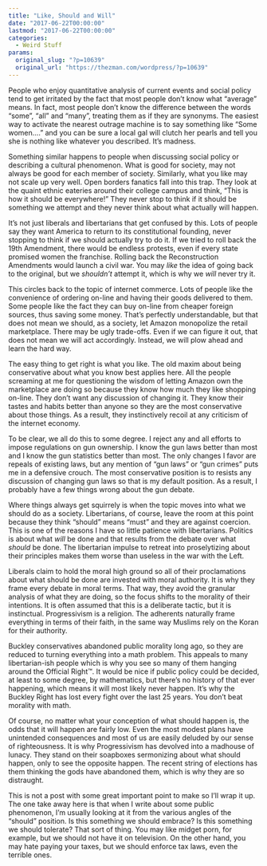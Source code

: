 ```yaml
---
title: "Like, Should and Will"
date: "2017-06-22T00:00:00"
lastmod: "2017-06-22T00:00:00"
categories:
  - Weird Stuff
params:
  original_slug: "?p=10639"
  original_url: "https://thezman.com/wordpress/?p=10639"
---
```


People who enjoy quantitative analysis of current events and social
policy tend to get irritated by the fact that most people don’t know
what “average” means. In fact, most people don’t know the difference
between the words “some”, “all” and “many”, treating them as if they are
synonyms. The easiest way to activate the nearest outrage machine is to
say something like “Some women….” and you can be sure a local gal will
clutch her pearls and tell you she is nothing like whatever you
described. It’s madness.

Something similar happens to people when discussing social policy or
describing a cultural phenomenon. What is good for society, may not
always be good for each member of society. Similarly, what you like may
not scale up very well. Open borders fanatics fall into this trap. They
look at the quaint ethnic eateries around their college campus and
think, “This is how it should be everywhere!” They never stop to think
if it should be something we attempt and they never think about what
actually will happen.

It’s not just liberals and libertarians that get confused by this. Lots
of people say they want America to return to its constitutional
founding, never stopping to think if we should actually try to do it. If
we tried to roll back the 19th Amendment, there would be endless
protests, even if every state promised women the franchise. Rolling back
the Reconstruction Amendments would launch a civil war. You may *like*
the idea of going back to the original, but we *shouldn’t* attempt it,
which is why we *will* never try it.

This circles back to the topic of internet commerce. Lots of people like
the convenience of ordering on-line and having their goods delivered to
them. Some people like the fact they can buy on-line from cheaper
foreign sources, thus saving some money. That’s perfectly
understandable, but that does not mean we should, as a society, let
Amazon monopolize the retail marketplace. There may be ugly trade-offs.
Even if we can figure it out, that does not mean we will act
accordingly. Instead, we will plow ahead and learn the hard way.

The easy thing to get right is what you like. The old maxim about being
conservative about what you know best applies here. All the people
screaming at me for questioning the wisdom of letting Amazon own the
marketplace are doing so because they know how much they like shopping
on-line. They don’t want any discussion of changing it. They know their
tastes and habits better than anyone so they are the most conservative
about those things. As a result, they instinctively recoil at any
criticism of the internet economy.

To be clear, we all do this to some degree. I reject any and all efforts
to impose regulations on gun ownership. I know the gun laws better than
most and I know the gun statistics better than most. The only changes I
favor are repeals of existing laws, but any mention of “gun laws” or
“gun crimes” puts me in a defensive crouch. The most conservative
position is to resists any discussion of changing gun laws so that is my
default position. As a result, I probably have a few things wrong about
the gun debate.

Where things always get squirrely is when the topic moves into what we
should do as a society. Libertarians, of course, leave the room at this
point because they think “should” means “must” and they are against
coercion. This is one of the reasons I have so little patience with
libertarians. Politics is about what *will* be done and that results
from the debate over what *should* be done. The libertarian impulse to
retreat into proselytizing about their principles makes them worse than
useless in the war with the Left.

Liberals claim to hold the moral high ground so all of their
proclamations about what should be done are invested with moral
authority. It is why they frame every debate in moral terms. That way,
they avoid the granular analysis of what they are doing, so the focus
shifts to the morality of their intentions. It is often assumed that
this is a deliberate tactic, but it is instinctual. Progressivism is a
religion. The adherents naturally frame everything in terms of their
faith, in the same way Muslims rely on the Koran for their authority.

Buckley conservatives abandoned public morality long ago, so they are
reduced to turning everything into a math problem. This appeals to many
libertarian-ish people which is why you see so many of them hanging
around the Official Right™. It would be nice if public policy could be
decided, at least to some degree, by mathematics, but there’s no history
of that ever happening, which means it will most likely never happen.
It’s why the Buckley Right has lost every fight over the last 25 years.
You don’t beat morality with math.

Of course, no matter what your conception of what should happen is, the
odds that it will happen are fairly low. Even the most modest plans have
unintended consequences and most of us are easily deluded by our sense
of righteousness. It is why Progressivism has devolved into a madhouse
of lunacy. They stand on their soapboxes sermonizing about what should
happen, only to see the opposite happen. The recent string of elections
has them thinking the gods have abandoned them, which is why they are so
distraught.

This is not a post with some great important point to make so I’ll wrap
it up. The one take away here is that when I write about some public
phenomenon, I’m usually looking at it from the various angles of the
“should” position. Is this something we should embrace? Is this
something we should tolerate? That sort of thing. You may like midget
porn, for example, but we should not have it on television. On the other
hand, you may hate paying your taxes, but we should enforce tax laws,
even the terrible ones.
